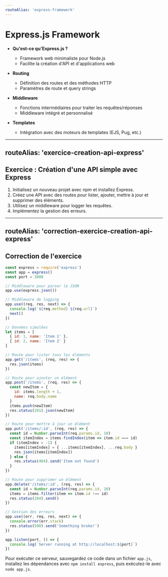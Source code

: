 ```yaml
---
routeAlias: 'express-framework'
---
```


# Express.js Framework

- **Qu'est-ce qu'Express.js ?**
  - Framework web minimaliste pour Node.js
  - Facilite la création d'API et d'applications web

- **Routing**
  - Définition des routes et des méthodes HTTP
  - Paramètres de route et query strings

- **Middleware**
  - Fonctions intermédiaires pour traiter les requêtes/réponses
  - Middleware intégré et personnalisé

- **Templates**
  - Intégration avec des moteurs de templates (EJS, Pug, etc.)

---
routeAlias: 'exercice-creation-api-express'
---

## Exercice : Création d'une API simple avec Express

1. Initialisez un nouveau projet avec npm et installez Express.
2. Créez une API avec des routes pour lister, ajouter, mettre à jour et supprimer des éléments.
3. Utilisez un middleware pour logger les requêtes.
4. Implémentez la gestion des erreurs.

---
routeAlias: 'correction-exercice-creation-api-express'
---

## Correction de l'exercice

```javascript
const express = require('express')
const app = express()
const port = 3000

// Middleware pour parser le JSON
app.use(express.json())

// Middleware de logging
app.use((req, res, next) => {
  console.log(`${req.method} ${req.url}`)
  next()
})

// Données simulées
let items = [
  { id: 1, name: 'Item 1' },
  { id: 2, name: 'Item 2' }
]

// Route pour lister tous les éléments
app.get('/items', (req, res) => {
  res.json(items)
})

// Route pour ajouter un élément
app.post('/items', (req, res) => {
  const newItem = {
    id: items.length + 1,
    name: req.body.name
  }
  items.push(newItem)
  res.status(201).json(newItem)
})

// Route pour mettre à jour un élément
app.put('/items/:id', (req, res) => {
  const id = Number.parseInt(req.params.id, 10)
  const itemIndex = items.findIndex(item => item.id === id)
  if (itemIndex > -1) {
    items[itemIndex] = { ...items[itemIndex], ...req.body }
    res.json(items[itemIndex])
  } else {
    res.status(404).send('Item not found')
  }
})

// Route pour supprimer un élément
app.delete('/items/:id', (req, res) => {
  const id = Number.parseInt(req.params.id, 10)
  items = items.filter(item => item.id !== id)
  res.status(204).send()
})

// Gestion des erreurs
app.use((err, req, res, next) => {
  console.error(err.stack)
  res.status(500).send('Something broke!')
})

app.listen(port, () => {
  console.log(`Server running at http://localhost:${port}`)
})
```

Pour exécuter ce serveur, sauvegardez ce code dans un fichier `app.js`, installez les dépendances avec `npm install express`, puis exécutez-le avec `node app.js`.

